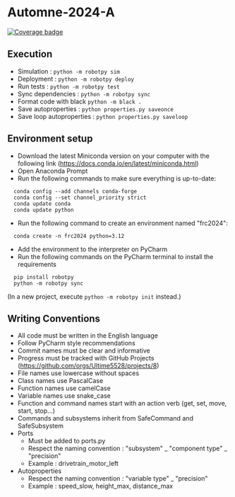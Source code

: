 # Automne-2024-A

[![Coverage badge](https://img.shields.io/endpoint?url=https://raw.githubusercontent.com/Ultime5528/FRC2024/python-coverage-comment-action-data/endpoint.json)](https://htmlpreview.github.io/?https://github.com/Ultime5528/FRC2024/blob/python-coverage-comment-action-data/htmlcov/index.html)

## Execution

* Simulation : `python -m robotpy sim`
* Deployment : `python -m robotpy deploy`
* Run tests : `python -m robotpy test`
* Sync dependencies : `python -m robotpy sync`
* Format code with black `python -m black .`
* Save autoproperties : `python properties.py saveonce`
* Save loop autoproperties : `python properties.py saveloop`


## Environment setup
* Download the latest Miniconda version on your computer with the following link (https://docs.conda.io/en/latest/miniconda.html)
* Open Anaconda Prompt
* Run the following commands to make sure everything is up-to-date:
```commandline
  conda config --add channels conda-forge
  conda config --set channel_priority strict
  conda update conda
  conda update python
```
* Run the following command to create an environment named "frc2024":
```commandline
  conda create -n frc2024 python=3.12
```
* Add the environment to the interpreter on PyCharm
* Run the following commands on the PyCharm terminal to install the requirements
```commandline
  pip install robotpy 
  python -m robotpy sync
```

(In a new project, execute `python -m robotpy init` instead.)


## Writing Conventions 
* All code must be written in the English language
* Follow PyCharm style recommendations
* Commit names must be clear and informative
* Progress must be tracked with GitHub Projects (https://github.com/orgs/Ultime5528/projects/8)
* File names use lowercase without spaces
* Class names use PascalCase
* Function names use camelCase
* Variable names use snake_case
* Function and command names start with an action verb (get, set, move, start, stop...)
* Commands and subsystems inherit from SafeCommand and SafeSubsystem
* Ports  
    * Must be added to ports.py
    * Respect the naming convention : "subsystem" _ "component type" _ "precision"
    * Example : drivetrain_motor_left
* Autoproperties 
  * Respect the naming convention : "variable type" _ "precision"
  * Example : speed_slow, height_max, distance_max
